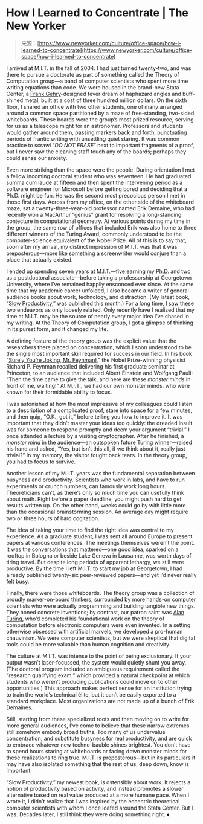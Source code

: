 <!--yml
category: 未分类
date: 2024-05-27 14:41:20
-->

# How I Learned to Concentrate | The New Yorker

> 来源：[https://www.newyorker.com/culture/office-space/how-i-learned-to-concentrate](https://www.newyorker.com/culture/office-space/how-i-learned-to-concentrate)

I arrived at M.I.T. in the fall of 2004\. I had just turned twenty-two, and was there to pursue a doctorate as part of something called the Theory of Computation group—a band of computer scientists who spent more time writing equations than code. We were housed in the brand-new Stata Center, a [Frank Gehry](https://www.newyorker.com/culture/cultural-comment/frank-gehry-digital-defiance)-designed fever dream of haphazard angles and buff-shined metal, built at a cost of three hundred million dollars. On the sixth floor, I shared an office with two other students, one of many arranged around a common space partitioned by a maze of free-standing, two-sided whiteboards. These boards were the group’s most prized resource, serving for us as a telescope might for an astronomer. Professors and students would gather around them, passing markers back and forth, punctuating periods of frantic writing with unsettling quiet staring. It was common practice to scrawl “*DO NOT ERASE*” next to important fragments of a proof, but I never saw the cleaning staff touch any of the boards; perhaps they could sense our anxiety.

Even more striking than the space were the people. During orientation I met a fellow incoming doctoral student who was seventeen. He had graduated summa cum laude at fifteen and then spent the intervening period as a software engineer for Microsoft before getting bored and deciding that a Ph.D. might be fun. He was the second most precocious person I met in those first days. Across from my office, on the other side of the whiteboard maze, sat a twenty-three-year-old professor named Erik Demaine, who had recently won a MacArthur “genius” grant for resolving a long-standing conjecture in computational geometry. At various points during my time in the group, the same row of offices that included Erik was also home to three different winners of the Turing Award, commonly understood to be the computer-science equivalent of the Nobel Prize. All of this is to say that, soon after my arrival, my distinct impression of M.I.T. was that it was preposterous—more like something a screenwriter would conjure than a place that actually existed.

I ended up spending seven years at M.I.T.—five earning my Ph.D. and two as a postdoctoral associate—before taking a professorship at Georgetown University, where I’ve remained happily ensconced ever since. At the same time that my academic career unfolded, I also became a writer of general-audience books about work, technology, and distraction. (My latest book, “[Slow Productivity](https://www.amazon.com/Slow-Productivity-Accomplishment-Without-Burnout/dp/0593544854),” was published this month.) For a long time, I saw these two endeavors as only loosely related. Only recently have I realized that my time at M.I.T. may be the source of nearly every major idea I’ve chased in my writing. At the Theory of Computation group, I got a glimpse of thinking in its purest form, and it changed my life.

A defining feature of the theory group was the explicit value that the researchers there placed on concentration, which I soon understood to be the single most important skill required for success in our field. In his book “[Surely You’re Joking, Mr. Feynman!](https://www.amazon.com/Surely-Feynman-Adventures-Curious-Character/dp/0393316041),” the Nobel Prize-winning physicist Richard P. Feynman recalled delivering his first graduate seminar at Princeton, to an audience that included Albert Einstein and Wolfgang Pauli: “Then the time came to give the talk, and here are these *monster minds* in front of me, waiting!” At M.I.T., we had our own monster minds, who were known for their formidable ability to focus.

I was astonished at how the most impressive of my colleagues could listen to a description of a complicated proof, stare into space for a few minutes, and then quip, “O.K., got it,” before telling you how to improve it. It was important that they didn’t master your ideas too quickly: the dreaded insult was for someone to respond promptly and deem your argument “trivial.” I once attended a lecture by a visiting cryptographer. After he finished, a *monster mind* in the audience—an outspoken future Turing winner—raised his hand and asked, “Yes, but isn’t this all, if we think about it, really just trivial?” In my memory, the visitor fought back tears. In the theory group, you had to focus to survive.

Another lesson of my M.I.T. years was the fundamental separation between busyness and productivity. Scientists who work in labs, and have to run experiments or crunch numbers, can famously work long hours. Theoreticians can’t, as there’s only so much time you can usefully think about math. Right before a paper deadline, you might push hard to get results written up. On the other hand, weeks could go by with little more than the occasional brainstorming session. An average day might require two or three hours of hard cogitation.

The idea of taking your time to find the right idea was central to my experience. As a graduate student, I was sent all around Europe to present papers at various conferences. The meetings themselves weren’t the point. It was the conversations that mattered—one good idea, sparked on a rooftop in Bologna or beside Lake Geneva in Lausanne, was worth days of tiring travel. But despite long periods of apparent lethargy, we still were productive. By the time I left M.I.T. to start my job at Georgetown, I had already published twenty-six peer-reviewed papers—and yet I’d never really felt busy.

Finally, there were those whiteboards. The theory group was a collection of proudly marker-on-board thinkers, surrounded by more hands-on computer scientists who were actually programming and building tangible new things. They honed concrete inventions; by contrast, our patron saint was [Alan Turing](https://www.newyorker.com/culture/culture-desk/living-in-alan-turings-future), who’d completed his foundational work on the theory of computation before electronic computers were even invented. In a setting otherwise obsessed with artificial marvels, we developed a pro-human chauvinism. We were computer scientists, but we were skeptical that digital tools could be more valuable than human cognition and creativity.

The culture at M.I.T. was intense to the point of being exclusionary. If your output wasn’t laser-focussed, the system would quietly shunt you away. (The doctoral program included an ambiguous requirement called the “research qualifying exam,” which provided a natural checkpoint at which students who weren’t producing publications could move on to other opportunities.) This approach makes perfect sense for an institution trying to train the world’s technical élite, but it can’t be easily exported to a standard workplace. Most organizations are not made up of a bunch of Erik Demaines.

Still, starting from these specialized roots and then moving on to write for more general audiences, I’ve come to believe that these narrow extremes still somehow embody broad truths. Too many of us undervalue concentration, and substitute busyness for real productivity, and are quick to embrace whatever new techno-bauble shines brightest. You don’t have to spend hours staring at whiteboards or facing down monster minds for these realizations to ring true. M.I.T. is preposterous—but in its particulars it may have also isolated something that the rest of us, deep down, know is important.

“Slow Productivity,” my newest book, is ostensibly about work. It rejects a notion of productivity based on activity, and instead promotes a slower alternative based on real value produced at a more humane pace. When I wrote it, I didn’t realize that I was inspired by the eccentric theoretical computer scientists with whom I once loafed around the Stata Center. But I was. Decades later, I still think they were doing something right. ♦